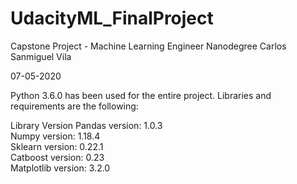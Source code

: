 # UdacityML_FinalProject

Capstone Project - Machine Learning Engineer Nanodegree
Carlos Sanmiguel Vila

07-05-2020

Python 3.6.0 has been used for the entire project.
Libraries and requirements are the following:

Library	Version
Pandas version: 1.0.3 <br/>
Numpy version: 1.18.4 <br/>
Sklearn version: 0.22.1 <br/>
Catboost version: 0.23 <br/>
Matplotlib version: 3.2.0
